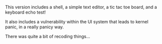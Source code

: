 This version includes a shell, a simple text editor, a tic tac toe board, and a keyboard echo test!

It also includes a vulnerability within the UI system that leads to kernel panic, in a really panicy way.

There was quite a bit of recoding things...
